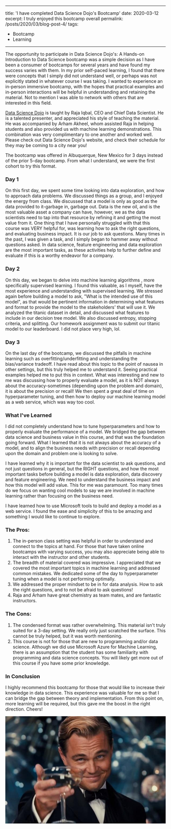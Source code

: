  ---
title: 'I have completed Data Science Dojo's Bootcamp'
date: 2020-03-12
excerpt: I truly enjoyed this bootcamp overall
permalink: /posts/2020/03/blog-post-4/
tags:
  - Bootcamp
  - Learning
  ---


The opportunity to participate in Data Science Dojo's: A Hands-on Introduction to Data Science bootcamp was a simple decision as I have been a consumer of bootcamps for several years and have found my success varies with them. In my prior self-paced learning, I found that there were concepts that I simply did not understand well, or perhaps was not explicitly stated in whatever course I was taking. 
I wanted to experience an in-person immersive bootcamp, with the hopes that practical examples and in-person interactions will be helpful in understanding and retaining the material. Not to mention I was able to network with others that are interested in this field.

[Data Science Dojo]( https://datasciencedojo.com/) is taught by Raja Iqbal, CEO and Chief Data Scientist. He is a talented presenter, and appreciated his style of teaching the material. He was accompanied by Arham Akheel, whom assisted Raja in helping students and also provided us with machine learning demonstrations. This combination was very complimentary to one another and worked well. Please check out Data Science Dojo's website, and check their schedule for they may be coming to a city near you! 

The bootcamp was offered in Albuquerque, New Mexico for 3 days instead of the prior 5-day bootcamp. From what I understand, we were the first cohort to try this format. 
### Day 1
On this first day, we spent some time looking into data exploration, and how to approach data problems. We discussed things as a group, and I enjoyed the energy from class. We discussed that a model is only as good as the data provided to it-garbage in, garbage out. Data is the new oil, and is the most valuable asset a company can have, however, we as the data scientists need to tap into that resource by refining it and getting the most value from it. One thing that I have personally struggled with that this course was VERY helpful for, was learning how to ask the right questions, and evaluating business impact. It is our job to ask questions. Many times in the past, I was given a task, and I simply began to hammer away without questions asked. In data science, feature engineering and data exploration are the most important tasks, as these activities help to further define and evaluate if this is a worthy endeavor for a company. 
### Day 2
On this day, we began to delve into machine learning algorithms , more specifically supervised learning. I found this valuable, as I myself, have the most experience and understanding with supervised learning. We stressed again before building a model to ask, "What is the intended use of this model", as that would be pertinent information in determining what features and format to provide the model to the stakeholders' that will use it. We analyzed the titanic dataset in detail, and discussed what features to include in our decision tree model. We also discussed entropy, stopping criteria, and splitting. Our homework assignment was to submit our titanic model to our leaderboard. I did not place very high, lol. 
### Day 3
On the last day of the bootcamp, we discussed the pitfalls in machine learning such as overfitting/underfitting and understanding the bias/variance tradeoff. I have read about this topic to the point of nausea in other settings, but this truly helped me to understand it. Seeing practical examples helped me to put this in context. What was interesting and new to me was discussing how to properly evaluate a model, as it is NOT always about the accuracy-sometimes (depending upon the problem and domain), it is about the precision or recall! We then spent a great deal of time on hyperparameter tuning, and then how to deploy our machine learning model as a web service, which was way too cool. 

### What I've Learned
I did not completely understand how to tune hyperparameters and how to properly evaluate the performance of a model. We bridged the gap between data science and business value in this course, and that was the foundation going forward. What I learned that it is not always about the accuracy of a model, and to align the business needs with precision or recall depending upon the domain and problem one is looking to solve. 

I have learned why it is important for the data scientist to ask questions, and not just questions in general, but the RIGHT questions, and how the most important tasks  before building a model is data exploration, data discovery and feature engineering. We need to understand the business impact and how this model will add value. This for me was paramount. Too many times do we focus on wanting cool models to say we are involved in machine learning rather than focusing on the business need. 

I have learned how to use Microsoft tools to build and deploy a model as a web service. I found the ease and simplicity of this to be amazing and something I would like to continue to explore. 
### The Pros:
1. The in-person class setting was helpful in order to understand and connect to the topics at hand. For those that have taken online bootcamps with varying success, you may also appreciate being able to interact with the instructor and other students. 
2. The breadth of material covered was impressive. I appreciated that we covered the most important topics in machine learning and addressed common mistakes. We dedicated some of the day to hyperparameter tuning when a model is not performing optimally. 
3. We addressed the proper mindset to be in for data analysis. How to ask the right questions, and to not be afraid to ask questions!
4. Raja and Arham have great chemistry as team mates, and are fantastic instructors. 
### The Cons: 
1. The condensed format was rather overwhelming. This material isn't truly suited for a 3-day setting. We really only just scratched the surface. This cannot be truly helped, but it was worth mentioning.
2. This course is not for those that are new to programming and/or data science. Although we did use Microsoft Azure for Machine Learning, there is an assumption that the student has some familiarity with programming and data science concepts. You will likely get more out of this course if you have some prior knowledge. 
### In Conclusion
I highly recommend this bootcamp for those that would like to increase their knowledge in data science. This experience was valuable for me so that I can bridge the gap between theory and implementation. From this point on, more learning will be required, but this gave me the boost in the right direction. Cheers!

<img src='/images/Cheers.jpg'>

